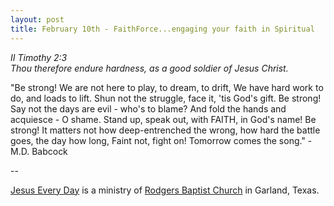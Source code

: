 ```yaml
---
layout: post
title: February 10th - FaithForce...engaging your faith in Spiritual
---
```


_II Timothy 2:3  
Thou therefore endure hardness, as a good soldier of Jesus Christ._

"Be strong! We are not here to play, to dream, to drift,
We have hard work to do, and loads to lift.
Shun not the struggle, face it, 'tis God's gift.
Be strong! Say not the days are evil - who's to blame?
And fold the hands and acquiesce - O shame.
Stand up, speak out, with FAITH, in God's name!
Be strong! It matters not how deep-entrenched the wrong,
how hard the battle goes, the day how long,
Faint not, fight on! Tomorrow comes the song." - M.D. Babcock

 --

<a href=http://jesuseveryday.net>Jesus Every Day</a> is a ministry of <a href=http://rodgersbaptist.net>Rodgers Baptist Church</a> in Garland, Texas.
